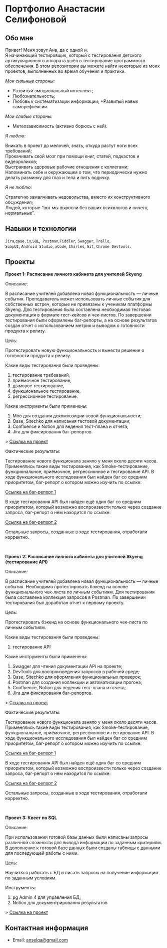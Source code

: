 # Портфолио Анастасии Селифоновой

## Обо мне 

Привет! Меня зовут Ана, да с одной н.  <br>
Я начинающий тестировщик, который с тестирования детского артикуляционного аппарата ушёл в тестирование программного обеспечения. В этом репозитории вы можете найти некоторые из моих проектов, выполненных во время обучения и практики. <br>

*Мои сильные стороны:* <br>

+ Развитый эмоциональный интеллект;
+ Любознательность;
+ Любовь к систематизации информации;
+Развитый навык саморефлексии. <br>

*Мои слабые стороны:* <br>

- Метеозависимость (активно борюсь с ней). <br>
  
*Я люблю:* <br>

Вникать в проект до мелочей, знать, откуда растут ноги всех требований; <br>
Прокачивать свой мозг при помощи книг, статей, подкастов и видеороликов; <br>
Выстраивать здоровые рабочие отношения с коллегами; <br>
Напоминать себе и окружающим о том, что периодически нужно делать разминку для глаз и тела и пить водичку. <br>

*Я не люблю:* <br>

Стратегию замалчивать недовольства,  вместо их конструктивного обсуждения; <br>
Людей, которые “вот мы выросли без ваших психологов и ничего, нормальные”. 
<br>

## Навыки и технологии
``Jira``,``qase.io``,``SQL``,`` Postman``,``Fiddler``, ``Swagger``, ``Trello``, <br>
``SoapUI``, ``Android Studio``, ``xCode``, ``Charles``, ``Git``, ``Chrome DevTools``.




## Проекты

**Проект 1: Расписание личного кабинета для учителей Skyeng** 
<p>Описание:</p>
<p>В расписание учителей добавлена новая функциональность — личные события. Преподаватель может использовать личные события для собственных встреч, которые не привязаны к ученикам платформы Skyeng. Для тестирования была составлена необходимая тестовая документация в формате тест-кейсов и чек-листов. По завершении тестирования были оформлены баг-репорты, а на основе результатов создан отчет с использованием метрик и выводом о готовности продукта к релизу.</p>
<p>Цель:</p>
<p>Протестировать новую функциональность и вынести решение о готовности продукта к релизу.</p>
  
<p>Какие виды тестирования были проведены: </p>
<ol>
  <li>тестирование требований,</li>
  <li>приёмочное тестирование,</li>
  <li>дымовое тестирование,</li>
  <li>функциональное тестирование,</li>
  <li>регрессионное тестирование.</li>
</ol>
<p>Какие инструменты были применены: </p>
  <ol>
  <li>Miro для создания декомпозиции новой функциональности;</li>
  <li>Qase, Sitechko для написания тестовой документации;</li>
  <li>Confluence и Notion для ведения тест-плана и отчета;</li>
  <li>Jira для фиксирования баг-репортов.</li>
</ol>
> <a href="https://anselqa.notion.site/Skyeng-0f5a036b741840819dd3fa59fc9ccac3?pvs=4">Ссылка на проект</a>
 
 <p>Фактические результаты: </p>
 <p>Тестирование нового функционала заняло у меня около десяти часов. Применялись такие виды тестирования, как Smoke-тестирование, функциональное, приёмочное, регрессионное и тестирование API. В ходе функционального исследования был найден баг со средним приоритетом, баг-репорт о котором можно изучить по ссылке: </p>
 <a href="https://qa-bag-report-as.atlassian.net/browse/AI1-1"> Ссылка на баг-репорт 1</a>
 <p>В ходе тестирования API был найден ещё один баг со средним приоритетом, который возможно воспроизвести только через создание запроса, баг-репорт о нём находится по ссылке: </p>
 <a href="https://qa-bag-report-as.atlassian.net/browse/AI1-2"> Ссылка на баг-репорт 2</a>
 <p>Остальные запросы, созданные в ходе тестирования, отработали корректно. </p>

<br> 

**Проект 2: Расписание личного кабинета для учителей Skyeng (тестирование API)**
<p>Описание:</p>
<p>В расписание учителей добавлена новая функциональность — личные события. Необходимо протестировать бэкенд на основе функционального чек-листа по личным событиям. Для тестирования была составлена коллекция запросов в Postman. По завершении тестирования был доработан отчет к первому проекту.</p>
<p>Цель:</p>
<p>Протестировать бэкенд на основе функционального чек-листа по личным событиям.</p>
  
<p>Какие виды тестирования были проведены: </p>
<ol>
  <li>тестирование API</li>
</ol>
<p>Какие инструменты были применены: </p>
  <ol>
  <li>Swagger для чтения документации API на проекте;</li>
  <li>DevTools для воспроизведения запросов в рабочей среде;</li>
  <li>Qase, Sitechko  для оформления функциональных проверок;</li>
  <li>Postman для создания коллекции и автоматизации прогона;</li>
  <li>Confluence, Notion для ведения тест-плана и отчета;</li>
  <li>Jira для фиксирования баг-репортов.</li>
</ol>
 > <a href="https://anselqa.notion.site/Skyeng-0f5a036b741840819dd3fa59fc9ccac3?pvs=4">Ссылка на проект</a>

 <p>Фактические результаты: </p>
  <p>Тестирование нового функционала заняло у меня около десяти часов. Применялись такие виды тестирования, как Smoke-тестирование, функциональное, приёмочное, регрессионное и тестирование API. В ходе функционального исследования был найден баг со средним приоритетом, баг-репорт о котором можно изучить по ссылке: </p>
 <a href="https://qa-bag-report-as.atlassian.net/browse/AI1-1"> Ссылка на баг-репорт 1</a>
 <p>В ходе тестирования API был найден ещё один баг со средним приоритетом, который возможно воспроизвести только через создание запроса, баг-репорт о нём находится по ссылке: </p>
 <a href="https://qa-bag-report-as.atlassian.net/browse/AI1-2"> Ссылка на баг-репорт 2</a>
 <p>Остальные запросы, созданные в ходе тестирования, отработали корректно. </p>

<br>

**Проект 3: Квест по SQL**
<p>Описание:</p>
<p>При использовании готовой базы данных были написаны запросы различной сложности для вывода информации по заданным критериям. В дополнение к готовой базе данных были созданы таблицы с данными для последующей работы с ними.</p>
<p>Цель:</p>
<p>Научиться работать с БД и писать запросы на получение информации по заданным условиям.</p>
<p>Инструменты:</p>
  <ol>
  <li>pg Admin 4 для управления БД;</li>
  <li>Notion для документрирования результатов</li>
</ol>
 > <a href="https://anselqa.notion.site/SQL-e82d6a7bdd4a430f9f202350ee2b00ec?pvs=4">Ссылка на проект</a>

## Контактная информация
- Email: anselqa@gmail.com 
